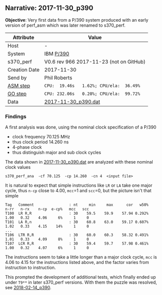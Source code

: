 ## Narrative: 2017-11-30_p390

**Objective**: Very first data from a P/390 system produced with an early
version of perf_asm which was later renamed to s370_perf.

| Attribute | Value |
| --------- | ----- |
| Host   | - |
| System | IBM [P/390](sysinfo_p390.md) |
| s370_perf | V0.6  rev  966  2017-11-23 (not on GitHub) |
| Creation Date | 2017-11-30 |
| Send by | Phil Roberts |
| [ASM step](README_narr.md#user-content-asm) | `CPU:  19.46s   1.62%; CPU/ela:  36.49%` |
| [GO step](README_narr.md#user-content-go)   | `CPU: 232.06s   0.20%; CPU/ela:  99.72%` |
| Data | [2017-11-30_p390.dat](../data/2017-11-30_p390.dat) |

### Findings

A first analysis was done, using the nominal clock specification of a P/390
- clock frequency 70.125 MHz
- thus clock period 14.260 ns
- 4-phase clock
- thus distinguish major and sub clock cycles

The data shown in [2017-11-30_p390.dat](../data/2017-11-30_p390.dat) are
analyzed with these nominal clock values
```
s370_perf_ana  -cf 70.125  -cp 14.260  -cn 4  <input file>
```

It is natural to expect that simple instructions like `LR` or `LA` take
one major cycle, thus `n-cp` close to 4.00, `mcc`=1 and `scc`=0, but the
picture isn't that simple
```
Tag   Comment                : nt     min     max      cor   w50%    n-rr   n-rx    n-cp  e-cp%   mcc   scc
T100  LR R,R                 : 30    59.5    59.9    57.94 0.292%    1.00   0.32    4.06     6%     1     0
T101  LA R,n                 : 30    60.8    63.0    59.17 0.607%    1.02   0.33    4.15    14%     1     0
...
T106  LTR R,R                : 30    60.0    60.3    58.32 0.491%    1.01   0.33    4.09     8%     1     0
T107  LCR R,R                : 30    59.4    59.7    57.98 0.461%    1.00   0.32    4.07     6%     1     0
```

The instructions seem to take a little longer than a major clock cycle,
`mcc` is 4.06 to 4.15 for the instructions listed above, and the factor
varies from instruction to instruction.

This prompted the development of additional tests, which finally ended up
under `T9**` in later s370_perf versions. With them the puzzle was resolved,
see [2018-02-14_p390](2018-02-14_p390.md).
